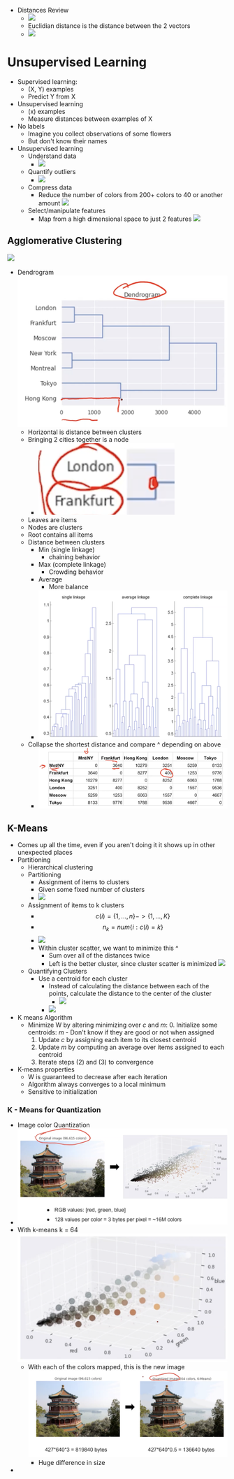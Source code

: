 
- Distances Review
	- ![](Pasted%20image%2020240225131610.png)
	- Euclidian distance is the distance between the 2 vectors
	- ![](Pasted%20image%2020240225132002.png)
# Unsupervised Learning
- Supervised learning:
	- (X, Y) examples
	- Predict Y from X
- Unsupervised learning
	- (x) examples 
	- Measure distances between examples of X
- No labels
	- Imagine you collect observations of some flowers 
	- But don't know their names
- Unsupervised learning
	- Understand data
		- ![](Pasted%20image%2020240225132859.png)
	- Quantify outliers
		- ![](Pasted%20image%2020240225132512.png)
	- Compress data
		- Reduce the number of colors from 200+ colors to 40 or another amount ![](Pasted%20image%2020240225132651.png)
	- Select/manipulate features
		- Map from a high dimensional space to just 2 features ![](Pasted%20image%2020240225132733.png)

## Agglomerative Clustering
![](Pasted%20image%2020240225133100.png)
- Dendrogram
	![](Pasted%20image%2020240225133247.png)
	- Horizontal is distance between clusters
	- Bringing 2 cities together is a node 
		- ![](Pasted%20image%2020240225133338.png)
	- Leaves are items
	- Nodes are clusters
	- Root contains all items
	- Distance between clusters
		- Min (single linkage)
			- chaining behavior
		- Max (complete linkage)
			- Crowding behavior
		- Average
			- More balance
		- ![](Pasted%20image%2020240225133848.png)
	- Collapse the shortest distance and compare ^ depending on above
		- ![](Pasted%20image%2020240225133817.png)

## K-Means
- Comes up all the time, even if you aren't doing it it shows up in other unexpected places
- Partitioning
	- Hierarchical clustering
	- Partitioning
		- Assignment of items to clusters
		- Given some fixed number of clusters
		- ![](Pasted%20image%2020240225141901.png)
	- Assignment of items to k clusters
		- $$c(i) = \{1, ..., n\} -> \{1, ..., K\}$$
		- $$n_k = num \{i:c(i) = k\} $$
		- ![](Pasted%20image%2020240225142433.png)
		- Within cluster scatter, we want to minimize this ^
			- Sum over all of the distances twice
			- Left is the better cluster, since cluster scatter is minimized ![](Pasted%20image%2020240225142651.png)
	- Quantifying Clusters
		- Use a centroid for each cluster
			- Instead of calculating the distance between each of the points, calculate the distance to the center of the cluster
				- ![](Pasted%20image%2020240225143005.png)
			- ![](Pasted%20image%2020240225143019.png)
- K means Algorithm
	- Minimize W by altering minimizing over *c* and *m*:
		0. Initialize some centroids: *m*
			- Don't know if they are good or not when assigned
		1. Update *c* by assigning each item to its closest centroid
		2. Update *m* by computing an average over items assigned to each centroid
		3. Iterate steps (2) and (3) to convergence
- K-means properties
	- W is guaranteed to decrease after each iteration
	- Algorithm always converges to a local minimum
	- Sensitive to initialization

### K - Means for Quantization
- Image color Quantization
- ![](Pasted%20image%2020240225143917.png)
- With k-means k = 64  ![](Pasted%20image%2020240225144122.png)
	- With each of the colors mapped, this is the new image ![](Pasted%20image%2020240225144311.png)
		- Huge difference in size
- 